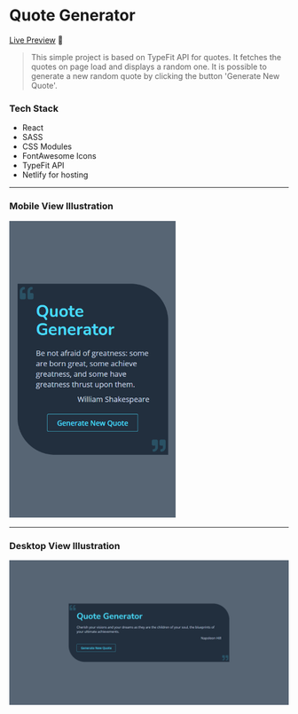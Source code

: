 # Quote Generator

[Live Preview](https://apiquotegenerator.netlify.app/) 🚀

> This simple project is based on TypeFit API for quotes. It fetches the quotes on page load and displays a random one. It is possible to generate a new random quote by clicking the button 'Generate New Quote'.

### Tech Stack

- React
- SASS
- CSS Modules
- FontAwesome Icons
- TypeFit API
- Netlify for hosting

---

### Mobile View Illustration

<img src="./screenshots/mobile.png" alt="Mobile View Illustration" width="300"/>

---

### Desktop View Illustration

<img src="./screenshots/desktop.png" alt="Desktop View Illustration"/>
